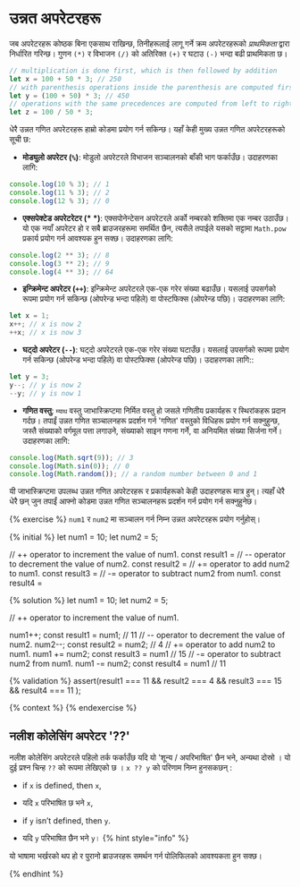 # उन्नत अपरेटरहरू

जब अपरेटरहरू कोष्ठक बिना एकसाथ राखिन्छ, तिनीहरूलाई लागू गर्ने क्रम अपरेटरहरूको _प्राथमिकता_ द्वारा निर्धारित गरिन्छ। गुणन `(*)` र विभाजन `(/)` को अतिरिक्त `(+)` र घटाउ `(-)` भन्दा बढी प्राथमिकता छ।

```javascript
// multiplication is done first, which is then followed by addition
let x = 100 + 50 * 3; // 250
// with parenthesis operations inside the parenthesis are computed first
let y = (100 + 50) * 3; // 450
// operations with the same precedences are computed from left to right
let z = 100 / 50 * 3;
```

धेरै उन्नत गणित अपरेटरहरू हाम्रो कोडमा प्रयोग गर्न सकिन्छ। यहाँ केही मुख्य उन्नत गणित अपरेटरहरूको सूची छ:

* **मोड्युलो अपरेटर (`%`)**: मोडुलो अपरेटरले विभाजन सञ्चालनको बाँकी भाग फर्काउँछ। उदाहरणका लागि:

```javascript
console.log(10 % 3); // 1
console.log(11 % 3); // 2
console.log(12 % 3); // 0
```

* **एक्सपेक्टेड अपरेटरेटर (\* *)**: एक्सपोनेन्टेसन अपरेटरले अर्को नम्बरको शक्तिमा एक नम्बर उठाउँछ। यो एक नयाँ अपरेटर हो र सबै ब्राउजरहरूमा समर्थित छैन, त्यसैले तपाईले यसको सट्टामा `Math.pow` प्रकार्य प्रयोग गर्न आवश्यक हुन सक्छ। उदाहरणका लागि:

```javascript
console.log(2 ** 3); // 8
console.log(3 ** 2); // 9
console.log(4 ** 3); // 64
```

* **इन्क्रिमेन्ट अपरेटर (`++`)**: इन्क्रिमेन्ट अपरेटरले एक-एक गरेर संख्या बढाउँछ। यसलाई उपसर्गको रूपमा प्रयोग गर्न सकिन्छ (ओपरेन्ड भन्दा पहिले) वा पोस्टफिक्स (ओपरेन्ड पछि)। उदाहरणका लागि:

```javascript
let x = 1;
x++; // x is now 2
++x; // x is now 3
```

* **घट्दो अपरेटर (`--`)**: घट्दो अपरेटरले एक-एक गरेर संख्या घटाउँछ। यसलाई उपसर्गको रूपमा प्रयोग गर्न सकिन्छ (ओपरेन्ड भन्दा पहिले) वा पोस्टफिक्स (ओपरेन्ड पछि)। उदाहरणका लागि::

```javascript
let y = 3;
y--; // y is now 2
--y; // y is now 1
```

* **गणित वस्तु**: `म्याथ` वस्तु जाभास्क्रिप्टमा निर्मित वस्तु हो जसले गणितीय प्रकार्यहरू र स्थिरांकहरू प्रदान गर्दछ। तपाईं उन्नत गणित सञ्चालनहरू प्रदर्शन गर्न 'गणित' वस्तुको विधिहरू प्रयोग गर्न सक्नुहुन्छ, जस्तै संख्याको वर्गमूल पत्ता लगाउने, संख्याको साइन गणना गर्ने, वा अनियमित संख्या सिर्जना गर्ने। उदाहरणका लागि:

```javascript
console.log(Math.sqrt(9)); // 3
console.log(Math.sin(0)); // 0
console.log(Math.random()); // a random number between 0 and 1
```

यी जाभास्क्रिप्टमा उपलब्ध उन्नत गणित अपरेटरहरू र प्रकार्यहरूको केही उदाहरणहरू मात्र हुन्। त्यहाँ धेरै धेरै छन् जुन तपाईं आफ्नो कोडमा उन्नत गणित सञ्चालनहरू प्रदर्शन गर्न प्रयोग गर्न सक्नुहुनेछ।

{% exercise %}
`num1` र `num2` मा सञ्चालन गर्न निम्न उन्नत अपरेटरहरू प्रयोग गर्नुहोस्।

{% initial %}
let num1 = 10;
let num2 = 5;

// ++ operator to increment the value of num1.
const result1 =
// -- operator to decrement the value of num2.
const result2 =
//  += operator to add num2 to num1.
const result3 =
// -= operator to subtract num2 from num1.
const result4 =

{% solution %}
let num1 = 10;
let num2 = 5;

// ++ operator to increment the value of num1.

num1++;
const result1 = num1; // 11
// -- operator to decrement the value of num2.
num2--;
const result2 = num2; // 4
//  += operator to add num2 to num1.
num1 += num2;
const result3 = num1 // 15
// -= operator to subtract num2 from num1.
num1 -= num2;
const result4 = num1 // 11

{% validation %}
assert(result1 === 11 && result2 === 4 && result3 === 15 && result4 === 11 );

{% context %}
{% endexercise %}

## नलीश कोलेसिंग अपरेटर  '??'

नलीश कोलेसिंग अपरेटरले पहिलो तर्क फर्काउँछ यदि यो 'शून्य / अपरिभाषित' छैन भने, अन्यथा दोस्रो । यो दुई प्रश्न चिन्ह `??` को रूपमा लेखिएको छ । `x ?? y` को परिणाम निम्न हुनसकछन् :

* if `x` is defined, then `x`,
* यदि `x` परिभाषित छ भने `x`,

* if `y` isn’t defined, then `y`.
* यदि `y` परिभाषित छैन भने `y`।
{% hint style="info" %}

यो भाषामा भर्खरको थप हो र पुरानो ब्राउजरहरू समर्थन गर्न पोलिफिलको आवश्यकता हुन सक्छ।  

{% endhint %}

